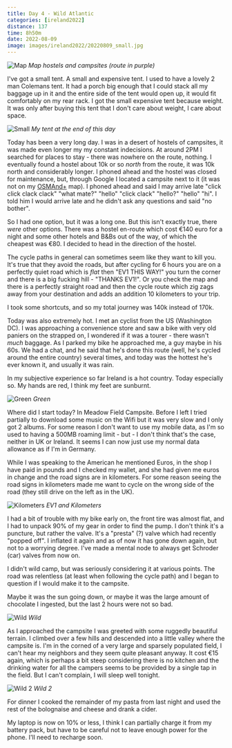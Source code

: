 ```yaml
--- 
title: Day 4 - Wild Atlantic
categories: [ireland2022]
distance: 137
time: 8h50m
date: 2022-08-09
image: images/ireland2022/20220809_small.jpg
---
```


![Map](/images/ireland2022/20220809_map.jpg) 
*Map hostels and campsites (route in purple)*

I've got a small tent. A small and expensive tent. I used to have a lovely
2 man Colemans tent. It had a porch big enough that I could stack all my
baggage up in it and the entire side of the tent would open up, it would fit
comfortably on my rear rack. I got the small expensive tent because weight. It
was only after buying this tent that I don't care about weight, I care about
space.

![Small](/images/ireland2022/20220809_small.jpg) 
*My tent at the end of this day*

Today has been a very long day. I was in a desert of hostels of campsites, it
was made even longer my my constant indecisions. At around 2PM I searched for
places to stay - there was nowhere on the route, nothing. I eventually found a
hostel about 10k or so _north_ from the route, it was 10k north and
considerably longer. I phoned ahead and the hostel was closed for
maintenance, but, through Google I located a campsite next to it (it was not
on my [OSMAnd+](https://f-droid.org/en/packages/net.osmand.plus/) map). I phoned ahead and said I may arrive late "click click clack
clack" "what mate?" "hello" "click clack" "hello?" "hello" "hi". I told him I
would arrive late and he didn't ask any questions and said "no bother".

So I had one option, but it was a long one. But this isn't exactly true, there
_were_ other options. There was a hostel en-route which cost €140 euro for a
night and some other hotels and B&Bs out of the way, of which the cheapest was
€80. I decided to head in the direction of the hostel.

The cycle paths in general can sometimes seem like they want to kill you. It's
true that they avoid the roads, but after cycling for 6 hours you are on a
perfectly quiet road which is _flat_ then "EV1 THIS WAY!" you turn the corner
and there is a big fucking hill - "THANKS EV1!". Or you check the map and
there is a perfectly straight road and then the cycle route which zig zags
away from your destination and adds an addition 10 kilometers to your trip.

I took some shortcuts, and so my total journey was 140k instead of 170k.

Today was also extremely hot. I met an cyclist from the US (Washington DC). I
was approaching a convenience store and saw a bike with very old paniers on
the strapped on, I wondered if it was a tourer - there wasn't _much_ baggage.
As I parked my bike he approached me, a guy maybe in his 60s. We had a chat,
and he said that he's done this route (well, he's cycled around the entire
country) several times, and today was the hottest he's ever known it, and
usually it was rain.

In my subjective experience so far Ireland is a hot country. Today especially
so. My hands are red, I think my feet are sunburnt.

![Green](/images/ireland2022/20220809_green.jpg) 
*Green*

Where did I start today? In Meadow Field Campsite. Before I left I tried
partially to download some music on the Wifi but it was very slow and I only
got 2 albums. For some reason I don't want to use my mobile data, as I'm so
used to having a 500MB roaming limit - but - I don't think that's the case,
neither in UK or Ireland. It seems I can now just use my normal data allowance
as if I'm in Germany.

While I was speaking to the American he mentioned Euros, in the shop I have
paid in pounds and I checked my wallet, and she had given me euros in change
and the road signs are in kilometers. For some reason seeing the road signs in
kilometers made me want to cycle on the wrong side of the road (they still
drive on the left as in the UK).

![Kilometers](/images/ireland2022/20220809_kilo.jpg) 
*EV1 and Kilometers*

I had a bit of trouble with my bike early on, the front tire was almost flat,
and I had to unpack 90% of my gear in order to find the pump. I don't think
it's a puncture, but rather the valve. It's a "presta" (?) valve which had
recently "popped off". I inflated it again and as of now it has gone down
again, but not to a worrying degree. I've made a mental node to always get
Schroder (car) valves from now on.

I didn't wild camp, but was seriously considering it at various points. The
road was relentless (at least when following the cycle path) and I began to
question if I would make it to the campsite.

Maybe it was the sun going down, or maybe it was the large amount of chocolate
I ingested, but the last 2 hours were not so bad.

![Wild](/images/ireland2022/20220809_wild.jpg) 
*Wild*

As I approached the campsite I was greeted with some ruggedly beautiful
terrain. I climbed over a few hills and descended into a little valley where
the campsite is. I'm in the corned of a very large and sparsely populated
field, I can't hear my neighbors and they seem quite pleasant anyway. It cost
€15 again, which is perhaps a bit steep considering there is no kitchen and
the drinking water for all the campers seems to be provided by a single tap in
the field. But I can't complain, I will sleep well tonight.

![Wild 2](/images/ireland2022/20220809_wild2.jpg) 
*Wild 2*

For dinner I cooked the remainder of my pasta from last night and used the
rest of the bolognaise and cheese and drank a cider.

My laptop is now on 10% or less, I think I can partially charge it from my
battery pack, but have to be careful not to leave enough power for the phone.
I'll need to recharge soon.
